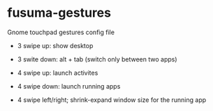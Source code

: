 # fusuma-gestures
Gnome touchpad gestures config file

- 3 swipe up: show desktop
- 3 swite down: alt + tab (switch only between two apps)

- 4 swipe up: launch activites
- 4 swipe down: launch running apps
- 4 swipe left/right; shrink-expand window size for the running app
